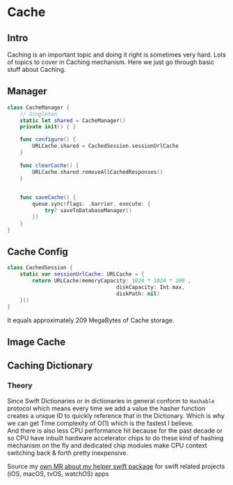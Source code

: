# Cache

## Intro

Caching is an important topic and doing it right is sometimes very hard.
Lots of topics to cover in Caching mechanism. Here we just go through basic stuff about Caching.

## Manager


```swift
class CacheManager {
	// Singleton
	static let shared = CacheManager()
	private init() { }

	func configure() { 
		URLCache.shared = CachedSession.sessionUrlCache
	}
	
	func clearCache() {
		URLCache.shared.removeAllCachedResponses()
	}
	

	func saveCache() {
		queue.sync(flags: .barrier, execute: {
            try? saveToDatabaseManager()
        })
	}
}
```


## Cache Config

```swift
class CachedSession {
	static var sessionUrlCache: URLCache = {
        return URLCache(memoryCapacity: 1024 * 1024 * 200 ,
                                   diskCapacity: Int.max,
                                   diskPath: nil)
    }()					
}

```

It equals approximately 209 MegaBytes of Cache storage.


## Image Cache




## Caching Dictionary

### Theory

Since Swift Dictionaries or in dictionaries in general conform to `Hashable` protocol which means every time we add a value the hasher function creates a unique ID to quickly reference that in the Dictionary. Which is why we can get Time complexity of O(1) which is the fastest I believe.  
And there is also less CPU performance hit because for the past decade or so CPU have inbuilt hardware accelerator chips to do these kind of hashing mechanism on the fly and dedicated chip modules make CPU context switching back & forth pretty inexpensive.

Source my [own MR about my helper swift package](https://github.com/SensehacK/swift-sense/pull/3) for swift related projects (iOS, macOS, tvOS, watchOS) apps
